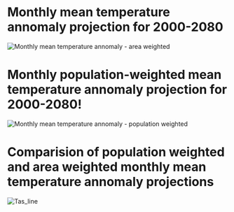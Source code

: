 # Monthly mean temperature annomaly projection for 2000-2080

![Monthly mean temperature annomaly - area weighted](https://user-images.githubusercontent.com/85177766/120787801-0650e900-c530-11eb-8c6a-6211ae0b9de8.jpg)

# Monthly population-weighted mean temperature annomaly projection for 2000-2080!

![Monthly mean temperature annomaly - population weighted](https://user-images.githubusercontent.com/85177766/120787978-37c9b480-c530-11eb-9983-fbf512e2fa3f.jpg)

# Comparision of population weighted and area weighted monthly mean temperature annomaly projections

![Tas_line](https://user-images.githubusercontent.com/85177766/120788083-59c33700-c530-11eb-83d8-ddac600b8f2d.jpg)


